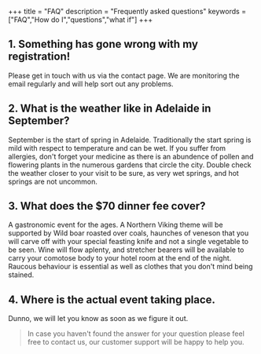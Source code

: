 +++
title = "FAQ"
description = "Frequently asked questions"
keywords = ["FAQ","How do I","questions","what if"]
+++


## 1. Something has gone wrong with my registration!

Please get in touch with us via the contact page.  We are monitoring the email regularly and will help sort out any problems.

## 2. What is the weather like in Adelaide in September?
September is the start of spring in Adelaide.  Traditionally the start spring is mild with respect to temperature and can be wet.  If you suffer from allergies, don't forget your medicine as there is an abundence of pollen and flowering plants in the numerous gardens that circle the city.  Double check the weather closer to your visit to be sure, as very wet springs, and hot springs are not uncommon.

## 3. What does the $70 dinner fee cover?
A gastronomic event for the ages.  A Northern Viking theme will be supported by Wild boar roasted over coals, haunches of veneson that you will carve off with your special feasting knife and not a single vegetable to be seen.  Wine will flow aplenty, and stretcher bearers will be available to carry your comotose body to your hotel room at the end of the night.  Raucous behaviour is essential as well as clothes that you don't mind being stained.

## 4.  Where is the actual event taking place.

Dunno, we will let you know as soon as we figure it out.
  
  
> In case you haven't found the answer for your question please feel free to contact us, our customer support will be happy to help you.
